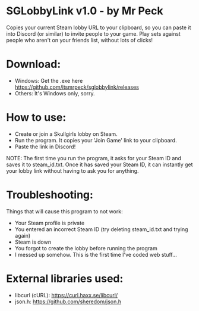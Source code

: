 # SGLobbyLink v1.0 - by Mr Peck

Copies your current Steam lobby URL to your clipboard, so you can paste it into Discord (or similar) to invite people to your game. Play sets against people who aren't on your friends list, without lots of clicks!


# Download:

- Windows: Get the .exe here https://github.com/itsmrpeck/sglobbylink/releases
- Others: It's Windows only, sorry.


# How to use:

- Create or join a Skullgirls lobby on Steam.
- Run the program. It copies your 'Join Game' link to your clipboard.
- Paste the link in Discord!

NOTE: The first time you run the program, it asks for your Steam ID and saves it to steam_id.txt. Once it has saved your Steam ID, it can instantly get your lobby link without having to ask you for anything.


# Troubleshooting:

Things that will cause this program to not work:

- Your Steam profile is private
- You entered an incorrect Steam ID (try deleting steam_id.txt and trying again)
- Steam is down
- You forgot to create the lobby before running the program
- I messed up somehow. This is the first time I've coded web stuff...


# External libraries used:

- libcurl (cURL): https://curl.haxx.se/libcurl/
- json.h: https://github.com/sheredom/json.h

